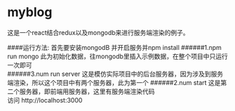 # myblog

这是一个react结合redux以及mongodb来进行服务端渲染的例子。

####运行方法:
首先要安装mongodB 并开启服务并npm install
######1.npm run mongo
此为初始化数据，往mongodb里插入示例数据，在整个项目中只运行一次即可<br/>
######3.num run server
这是模仿实际项目中的后台服务器，因为涉及到服务端渲染，所以这个项目中有两个服务器，此为第一个
######2.num start
这是第二个服务器，即前端用服务器，这里有服务端渲染代码<br/>
访问 http://localhost:3000
